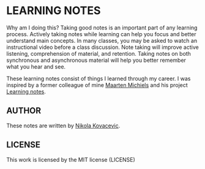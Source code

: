 # LEARNING NOTES

Why am I doing this? Taking good notes is an important part of any learning process. Actively taking notes while learning can help you focus and better understand main concepts. In many classes, you may be asked to watch an instructional video before a class discussion. Note taking will improve active listening, comprehension of material, and retention. Taking notes on both synchronous and asynchronous material will help you better remember what you hear and see.

These learning notes consist of things I learned through my career. I was inspired by a former colleague of mine [Maarten Michiels](https://github.com/mistermicheels) and his project [Learning notes](https://github.com/mistermicheels/learning-notes).

## AUTHOR

These notes are written by [Nikola Kovacevic](https://github.com/nikola-kovacevic).

## LICENSE

This work is licensed by the MIT license (LICENSE)
